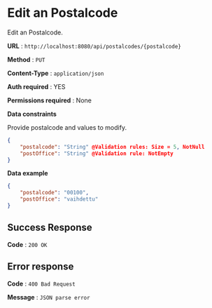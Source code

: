 # Edit an Postalcode

Edit an Postalcode.

**URL** : `http://localhost:8080/api/postalcodes/{postalcode}`

**Method** : `PUT`

**Content-Type** : `application/json`

**Auth required** : YES

**Permissions required** : None 

**Data constraints**

Provide postalcode and values to modify.

```json
{
    "postalcode": "String" @Validation rules: Size = 5, NotNull
    "postOffice": "String" @Validation rule: NotEmpty
}
```

**Data example**

```json
{
    "postalcode": "00100",
    "postOffice": "vaihdettu"
}
```

## Success Response

**Code** : `200 OK`

## Error response  

**Code** : `400 Bad Request`  

**Message** : `JSON parse error`
